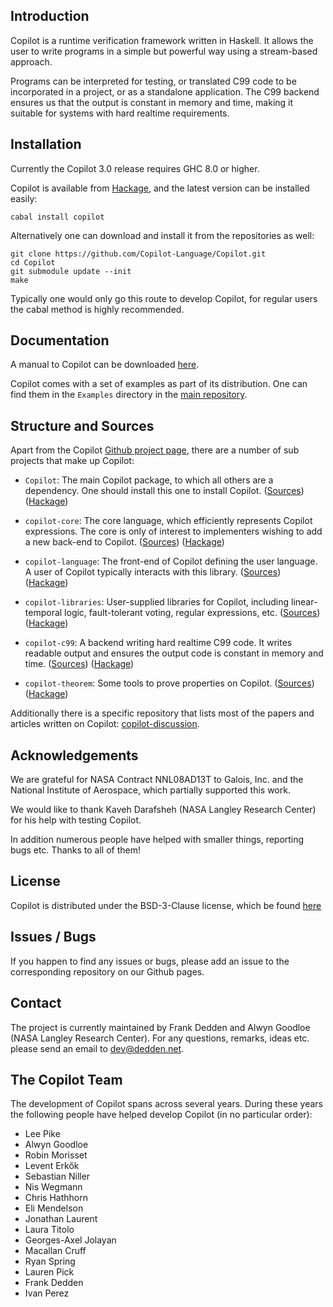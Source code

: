 ## Introduction
Copilot is a runtime verification framework written in Haskell. It allows the
user to write programs in a simple but powerful way using a stream-based
approach.

Programs can be interpreted for testing, or translated C99 code to be
incorporated in a project, or as a standalone application. The C99 backend
ensures us that the output is constant in memory and time, making it suitable
for systems with hard realtime requirements.


## Installation

Currently the Copilot 3.0 release requires GHC 8.0 or higher.

Copilot is available from
[Hackage](https://hackage.haskell.org/package/copilot), and the latest version
can be installed easily:

    cabal install copilot

Alternatively one can download and install it from the repositories as well:

    git clone https://github.com/Copilot-Language/Copilot.git
    cd Copilot
    git submodule update --init
    make

Typically one would only go this route to develop Copilot, for regular users
the cabal method is highly recommended.


## Documentation
A manual to Copilot can be downloaded [here](copilot_tutorial.pdf).

Copilot comes with a set of examples as part of its distribution. One can find
them in the `Examples` directory in the [main
repository](https://github.com/Copilot-Language/Copilot).


## Structure and Sources
Apart from the Copilot [Github project
page](https://github.com/Copilot-Language), there are a number of sub projects
that make up Copilot:

- `Copilot`: The main Copilot package, to which all others are a dependency.
  One should install this one to install Copilot.
  ([Sources](https://github.com/Copilot-Language/Copilot))
  ([Hackage](https://hackage.haskell.org/package/copilot))

- `copilot-core`: The core language, which efficiently represents Copilot
  expressions. The core is only of interest to implementers wishing to add a
  new back-end to Copilot.
  ([Sources](https://github.com/Copilot-Language/copilot-core))
  ([Hackage](https://hackage.haskell.org/package/copilot-core))

- `copilot-language`: The front-end of Copilot defining the user language. A
  user of Copilot typically interacts with this library.
  ([Sources](https://github.com/Copilot-Language/copilot-language))
  ([Hackage](https://hackage.haskell.org/package/copilot-language))

- `copilot-libraries`: User-supplied libraries for Copilot, including
  linear-temporal logic, fault-tolerant voting, regular expressions, etc.
  ([Sources](https://github.com/Copilot-Language/copilot-libraries))
  ([Hackage](https://hackage.haskell.org/package/copilot-libraries))

- `copilot-c99`: A backend writing hard realtime C99 code. It writes
  readable output and ensures the output code is constant in memory and time.
  ([Sources](https://github.com/Copilot-Language/copilot-c99))
  ([Hackage](https://hackage.haskell.org/package/copilot-c99))

- `copilot-theorem`: Some tools to prove properties on Copilot.
  ([Sources](https://github.com/Copilot-Language/copilot-theorem))
  ([Hackage](https://hackage.haskell.org/package/copilot-theorem))

Additionally there is a specific repository that lists most of the papers and
articles written on Copilot:
[copilot-discussion](https://github.com/Copilot-Language/copilot-discussion).


## Acknowledgements
We are grateful for NASA Contract NNL08AD13T to Galois, Inc. and the National
Institute of Aerospace, which partially supported this work.

We would like to thank Kaveh Darafsheh (NASA Langley Research Center) for his
help with testing Copilot.

In addition numerous people have helped with smaller things, reporting bugs
etc. Thanks to all of them!


## License
Copilot is distributed under the BSD-3-Clause license, which be found [here](
https://raw.githubusercontent.com/Copilot-Language/Copilot/master/LICENSE)


## Issues / Bugs
If you happen to find any issues or bugs, please add an issue to the
corresponding repository on our Github pages.


## Contact
The project is currently maintained by Frank Dedden and Alwyn Goodloe (NASA
Langley Research Center). For any questions, remarks, ideas etc. please send an
email to [dev@dedden.net](mailto:dev@dedden.net).


## The Copilot Team
The development of Copilot spans across several years. During these years
the following people have helped develop Copilot (in no particular order):

* Lee Pike
* Alwyn Goodloe
* Robin Morisset
* Levent Erkők
* Sebastian Niller
* Nis Wegmann
* Chris Hathhorn
* Eli Mendelson
* Jonathan Laurent
* Laura Titolo
* Georges-Axel Jolayan
* Macallan Cruff
* Ryan Spring
* Lauren Pick
* Frank Dedden
* Ivan Perez
